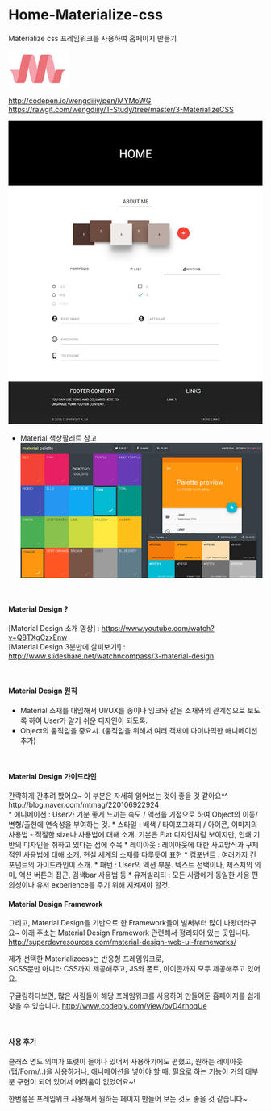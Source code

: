 # Home-Materialize-css
Materialize css 프레임워크를 사용하여 홈페이지 만들기

![로고](https://github.com/wengdiiiy/Home-Materialize-css/raw/master/icon.png "로고")

http://codepen.io/wengdiiiy/pen/MYMoWG
<br>
https://rawgit.com/wengdiiiy/T-Study/tree/master/3-MaterializeCSS

![홈페이지](https://github.com/wengdiiiy/Home-Materialize-css/raw/master/resultScreenshot.png "홈페이지")



*  ​Material 색상팔레트 참고
![색상팔레트](https://github.com/wengdiiiy/Home-Materialize-css/raw/master/palette.png "색상팔레트")



<br>
<h4>Material Design ?</h4> 
  
[Material Design 소개 영상] : https://www.youtube.com/watch?v=Q8TXgCzxEnw 
<br>
[Material Design 3분만에 살펴보기!] : http://www.slideshare.net/watchncompass/3-material-design 

<br>
<h4>Material Design 원칙</h4> 

* Material 소재를 대입해서 UI/UX를 종이나 잉크와 같은 소재와의 관계성으로 보도록 하여 User가 알기 쉬운 디자인이 되도록.
* Object의 움직임을 중요시. (움직임을 위해서 여러 객체에 다이나믹한 애니메이션 추가)
 
<br>
<h4>Material Design 가이드라인</h4>
간략하게 간추려 봤어요~ 이 부분은 자세히 읽어보는 것이 좋을 것 같아요^^ <br>
http://blog.naver.com/mtmag/220106922924 
<br>
* 애니메이션 : User가 기분 좋게 느끼는 속도 / 액션을 기점으로 하여 Object의 이동/변형/출현에 연속성을 부여하는 것.
* 스타일 : 배색 / 타이포그래피 / 아이콘, 이미지의 사용법 - 적절한 size나 사용법에 대해 소개. 
             기본은 Flat 디자인처럼 보이지만, 인쇄 기반의 디자인을 취하고 있다는 점에 주목 
* 레이아웃 : 레이아웃에 대한 사고방식과 구체적인 사용법에 대해 소개.  
                현실 세계의 소재를 다루듯이 표현
* 컴포넌트 : 여러가지 컨포넌트의 가이드라인이 소개. 
* 패턴 : User의 액션 부분.  
          텍스트 선택이나, 제스처의 의미, 액션 버튼의 접근, 검색bar 사용법 등
* 유저빌리티 : 모든 사람에게 동일한 사용 편의성이나 유저 experience를 주기 위해 지켜져야 할것.
 
  
<br>
<h4>Material Design Framework</h4>

그리고, Material Design을 기반으로 한 Framework들이 벌써부터 많이 나왔더라구요~ 
아래 주소는 Material Design Framework 관련해서 정리되어 있는 곳입니다. 
http://superdevresources.com/material-design-web-ui-frameworks/ 
 
  
 
제가 선택한 Materializecss는 반응형 프레임워크로,   
SCSS뿐만 아니라 CSS까지 제공해주고, JS와 폰트, 아이콘까지 모두 제공해주고 있어요. 
 
구글링하다보면, 많은 사람들이 해당 프레임워크를 사용하여 만들어둔 홈페이지를 쉽게 찾을 수 있습니다. 
http://www.codeply.com/view/ovD4rhoqUe
 
<br>
 
 
<h4>사용 후기</h4>
클래스 명도 의미가 또렷이 들어나 있어서 사용하기에도 편했고, 
원하는 레이아웃(탭/Form/..)을 사용하거나, 애니메이션을 넣어야 할 때,
필요로 하는 기능이 거의 대부분 구현이 되어 있어서 어려움이 없었어요~!
 
한번쯤은 프레임워크 사용해서 원하는 페이지 만들어 보는 것도 좋을 것 같습니다~
 

